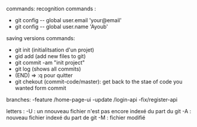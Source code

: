 commands: 
recognition commands : 
- git config -- global user.email 'your@email'
- git config -- global user.name 'Ayoub'

saving versions commands:
- git init (initialitsation d'un projet)
- gid add (add new files to git)
- git commit -am "init project"
- git log (shows all commits)
- (END) => :q pour quitter 
- git chekout (commit-code/master): get back to the stae of code you wanted form commit 

branches:
-feature /home-page-ui
-update /login-api
-fix/register-api

letters :
-U : un nnouveau fichier n'est pas encore indexé du part du git
-A : nouveau fichier indexé du part de git
-M : fichier modifié 



